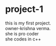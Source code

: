 # project-1
this is my first project.
<br>
owner-krishna verma.
<br>
she is pro coder
<br>
she codes in c++

 
 
 
 


